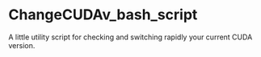 # ChangeCUDAv_bash_script
A little utility script for checking and switching rapidly your current CUDA version.
